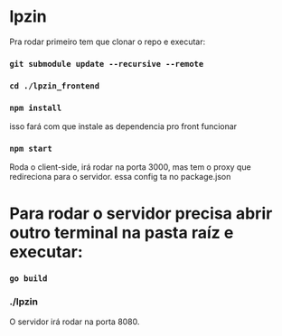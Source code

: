# lpzin

Pra rodar primeiro tem que clonar o repo e executar:

### `git submodule update --recursive --remote`
### `cd ./lpzin_frontend`
### `npm install`

isso fará com que instale as dependencia pro front funcionar

### `npm start`

Roda o client-side, irá rodar na porta 3000, mas tem o proxy que redireciona para o servidor.
essa config ta no package.json

# Para rodar o servidor precisa abrir outro terminal na pasta raíz e executar:

### `go build`
### ./lpzin

O servidor irá rodar na porta 8080.